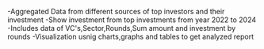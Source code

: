 -Aggregated Data from different sources of top investors and their investment
-Show investment from top investments from year 2022 to 2024
-Includes data of VC's,Sector,Rounds,Sum amount and investment by rounds
-Visualization usnig charts,graphs and tables to get analyzed report
